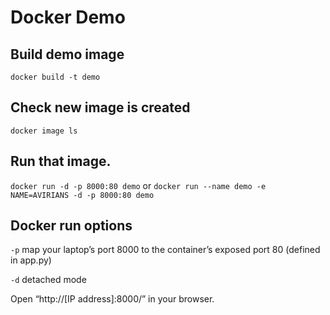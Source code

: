 # Docker Demo
## Build demo image
```docker build -t demo```

## Check new image is created
```docker image ls```

## Run that image.
```docker run -d -p 8000:80 demo``` or
```docker run --name demo -e NAME=AVIRIANS -d -p 8000:80 demo```

## Docker run options 
`-p` map your laptop’s port 8000 to the container’s exposed port 80 (defined in app.py)

`-d` detached mode

Open “http://[IP address]:8000/” in your browser.
